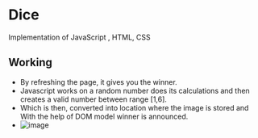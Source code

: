 # Dice
Implementation of JavaScript , HTML, CSS

## Working 
* By refreshing the page, it gives you the winner.
* Javascript works on a random number does its calculations and then creates a valid number between range [1,6].
* Which is then, converted into location where the image is stored and With the help of DOM model winner is announced.
* ![image](https://user-images.githubusercontent.com/98302924/153281078-48fbe8b5-9543-481d-92cd-72b58631c87e.png)

